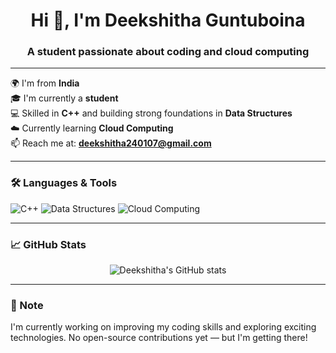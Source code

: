 <h1 align="center">Hi 👋, I'm Deekshitha Guntuboina</h1>
<h3 align="center">A student passionate about coding and cloud computing</h3>

---

🌍 I'm from **India**  
🎓 I'm currently a **student**  
💻 Skilled in **C++** and building strong foundations in **Data Structures**  
☁️ Currently learning **Cloud Computing**  
📫 Reach me at: **deekshitha240107@gmail.com**

---

### 🛠️ Languages & Tools
![C++](https://img.shields.io/badge/-C++-00599C?style=flat&logo=c%2B%2B&logoColor=white)
![Data Structures](https://img.shields.io/badge/-Data%20Structures-orange?style=flat)
![Cloud Computing](https://img.shields.io/badge/-Cloud%20Computing-lightgrey?style=flat)

---

### 📈 GitHub Stats

<p align="center">
  <img src="https://github-readme-stats.vercel.app/api?username=deekshitha240107&show_icons=true&theme=radical" alt="Deekshitha's GitHub stats" />
</p>

---

### 📝 Note
I'm currently working on improving my coding skills and exploring exciting technologies. No open-source contributions yet — but I'm getting there!


